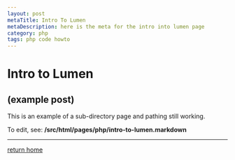 ```yaml
---
layout: post
metaTitle: Intro To Lumen
metaDescription: here is the meta for the intro into lumen page
category: php
tags: php code howto
---
```


# Intro to Lumen

## (example post)

This is an example of a sub-directory page and pathing still working.

To edit, see: **/src/html/pages/php/intro-to-lumen.markdown**

---

[return home](/index.html)
